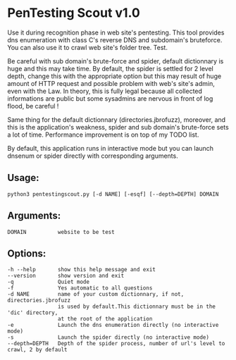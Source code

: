 # PenTesting Scout v1.0
                               
Use it during recognition phase in web site's pentesting. This tool provides
dns enumeration with class C's reverse DNS and subdomain's bruteforce.
You can also use it to crawl web site's folder tree. Test.
 
Be careful with sub domain's brute-force and spider, default
dictionnary is huge and this may take time. By default, the spider is settled for
2 level depth, change this with the appropriate option but this may result of
huge amount of HTTP request and possible problem with web's site's admin, even
with the Law. In theory, this is fully legal because all collected informations
are public but some sysadmins are nervous in front of log flood, be careful !

Same thing for the default dictionnary (directories.jbrofuzz), moreover, and this is
the application's weakness, spider and sub domain's brute-force sets a lot of time.
Performance improvement is on top of my TODO list.

By default, this application runs in interactive mode but you can launch dnsenum
or spider directly with corresponding arguments.

## Usage:

    python3 pentestingscout.py [-d NAME] [-esqf] [--depth=DEPTH] DOMAIN

## Arguments:

    DOMAIN          website to be test

## Options:
    -h --help       show this help message and exit
    --version       show version and exit
    -q              Quiet mode
    -f              Yes automatic to all questions
    -d NAME         name of your custom dictionnary, if not, directories.jbrofuzz
                    is used by default.This dictionnary must be in the 'dic' directory,
                    at the root of the application
    -e              Launch the dns enumeration directly (no interactive mode)
    -s              Launch the spider directly (no interactive mode)
    --depth=DEPTH   Depth of the spider process, number of url's level to crawl, 2 by default
